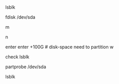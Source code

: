 # 


lsblk

fdisk /dev/sda

m

n

enter
enter
+100G # disk-space need to partition
w

check lsblk

partprobe /dev/sda

lsblk

